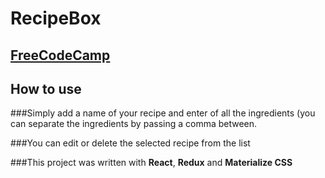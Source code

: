 RecipeBox
=====
[FreeCodeCamp](https://www.freecodecamp.com/challenges/build-a-recipe-box)
------
How to use
-----------
###Simply add a name of your recipe and enter of all the ingredients (you can separate the ingredients by passing a comma between.

###You can edit or delete the selected recipe from the list

###This project was written with **React**, **Redux** and **Materialize CSS**
